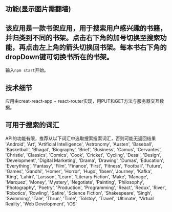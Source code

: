 ## 功能(显示图片需翻墙)
该应用是一款书架应用，用于搜索用户感兴趣的书籍，并归类到不同的书架。点击右下角的加号切换至搜索功能，再点击左上角的箭头切换回书架。每本书右下角的dropDown键可切换书所在的书架。
---
输入`npm start`开始。
## 技术细节
应用由creat-react-app + react-router实现，用PUT和GET方法与服务器交互数据。

## 可用于搜索的词汇
API的功能有限，推荐从以下词汇中选取搜索搜索词汇，否则可能无返回结果
'Android', 'Art', 'Artificial Intelligence', 'Astronomy', 'Austen', 'Baseball', 'Basketball', 'Bhagat', 'Biography', 'Brief', 'Business', 'Camus', 'Cervantes', 'Christie', 'Classics', 'Comics', 'Cook', 'Cricket', 'Cycling', 'Desai', 'Design', 'Development', 'Digital Marketing', 'Drama', 'Drawing', 'Dumas', 'Education', 'Everything', 'Fantasy', 'Film', 'Finance', 'First', 'Fitness', 'Football', 'Future', 'Games', 'Gandhi', 'Homer', 'Horror', 'Hugo', 'Ibsen', 'Journey', 'Kafka', 'King', 'Lahiri', 'Larsson', 'Learn', 'Literary Fiction', 'Make', 'Manage', 'Marquez', 'Money', 'Mystery', 'Negotiate', 'Painting', 'Philosophy', 'Photography', 'Poetry', 'Production', 'Programming', 'React', 'Redux', 'River', 'Robotics', 'Rowling', 'Satire', 'Science Fiction', 'Shakespeare', 'Singh', 'Swimming', 'Tale', 'Thrun', 'Time', 'Tolstoy', 'Travel', 'Ultimate', 'Virtual Reality', 'Web Development', 'iOS'

